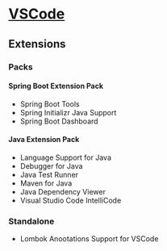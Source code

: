 # [VSCode](https://code.visualstudio.com/)

## Extensions

### Packs

#### Spring Boot Extension Pack

- Spring Boot Tools
- Spring Initializr Java Support
- Spring Boot Dashboard

#### Java Extension Pack

- Language Support for Java
- Debugger for Java
- Java Test Runner
- Maven for Java
- Java Dependency Viewer
- Visual Studio Code IntelliCode

### Standalone

- Lombok Anootations Support for VSCode

